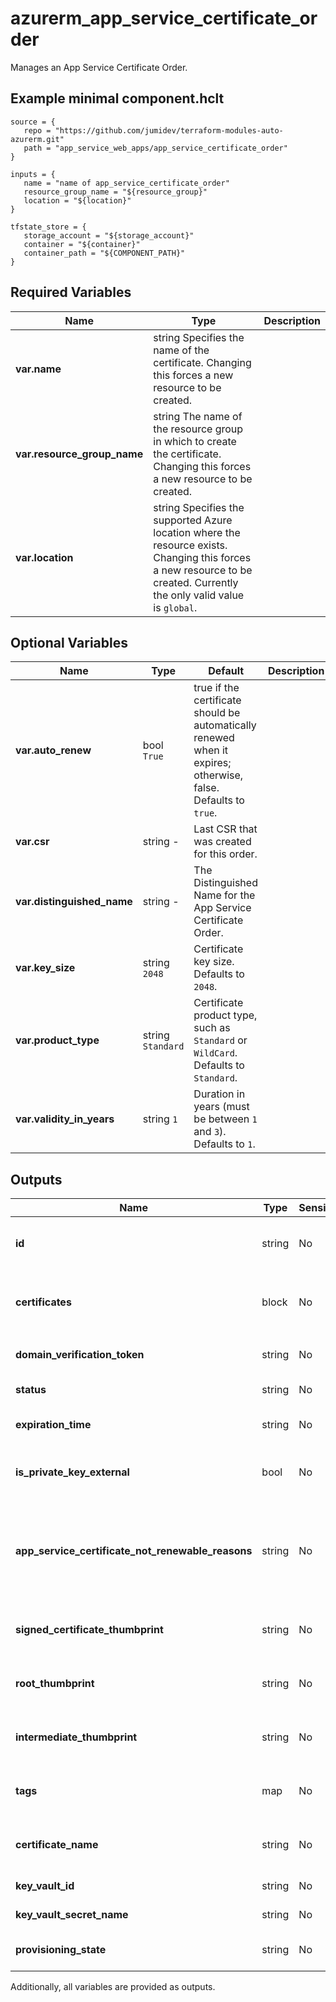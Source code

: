 # azurerm_app_service_certificate_order

Manages an App Service Certificate Order.

## Example minimal component.hclt

```hcl
source = {
   repo = "https://github.com/jumidev/terraform-modules-auto-azurerm.git" 
   path = "app_service_web_apps/app_service_certificate_order" 
}

inputs = {
   name = "name of app_service_certificate_order" 
   resource_group_name = "${resource_group}" 
   location = "${location}" 
}

tfstate_store = {
   storage_account = "${storage_account}" 
   container = "${container}" 
   container_path = "${COMPONENT_PATH}" 
}

```

## Required Variables

| Name | Type |  Description |
| ---- | --------- |  ----------- |
| **var.name** | string  Specifies the name of the certificate. Changing this forces a new resource to be created. | 
| **var.resource_group_name** | string  The name of the resource group in which to create the certificate. Changing this forces a new resource to be created. | 
| **var.location** | string  Specifies the supported Azure location where the resource exists. Changing this forces a new resource to be created. Currently the only valid value is `global`. | 

## Optional Variables

| Name | Type |  Default  |  Description |
| ---- | --------- |  ----------- | ----------- |
| **var.auto_renew** | bool  `True`  |  true if the certificate should be automatically renewed when it expires; otherwise, false. Defaults to `true`. | 
| **var.csr** | string  -  |  Last CSR that was created for this order. | 
| **var.distinguished_name** | string  -  |  The Distinguished Name for the App Service Certificate Order. | 
| **var.key_size** | string  `2048`  |  Certificate key size. Defaults to `2048`. | 
| **var.product_type** | string  `Standard`  |  Certificate product type, such as `Standard` or `WildCard`. Defaults to `Standard`. | 
| **var.validity_in_years** | string  `1`  |  Duration in years (must be between `1` and `3`). Defaults to `1`. | 



## Outputs

| Name | Type | Sensitive? | Description |
| ---- | ---- | --------- | --------- |
| **id** | string | No  | The App Service Certificate Order ID. | 
| **certificates** | block | No  | State of the Key Vault secret. A `certificates` block. | 
| **domain_verification_token** | string | No  | Domain verification token. | 
| **status** | string | No  | Current order status. | 
| **expiration_time** | string | No  | Certificate expiration time. | 
| **is_private_key_external** | bool | No  | Whether the private key is external or not. | 
| **app_service_certificate_not_renewable_reasons** | string | No  | Reasons why App Service Certificate is not renewable at the current moment. | 
| **signed_certificate_thumbprint** | string | No  | Certificate thumbprint for signed certificate. | 
| **root_thumbprint** | string | No  | Certificate thumbprint for root certificate. | 
| **intermediate_thumbprint** | string | No  | Certificate thumbprint intermediate certificate. | 
| **tags** | map | No  | A mapping of tags to assign to the resource. | 
| **certificate_name** | string | No  | The name of the App Service Certificate. | 
| **key_vault_id** | string | No  | Key Vault resource Id. | 
| **key_vault_secret_name** | string | No  | Key Vault secret name. | 
| **provisioning_state** | string | No  | Status of the Key Vault secret. | 

Additionally, all variables are provided as outputs.
